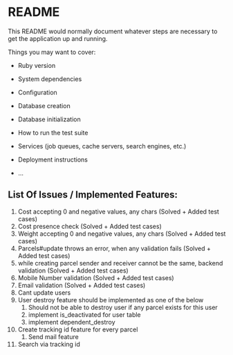 # README

This README would normally document whatever steps are necessary to get the
application up and running.

Things you may want to cover:

* Ruby version

* System dependencies

* Configuration

* Database creation

* Database initialization

* How to run the test suite

* Services (job queues, cache servers, search engines, etc.)

* Deployment instructions

* ...

## List Of Issues / Implemented Features:
1. Cost accepting 0 and negative values, any chars (Solved + Added test cases)
2. Cost presence check (Solved + Added test cases)
3. Weight accepting 0 and negative values, any chars (Solved + Added test cases)
4. Parcels#update throws an error, when any validation fails (Solved + Added test cases)
5. while creating parcel sender and receiver cannot be the same, backend validation (Solved + Added test cases)
6. Mobile Number validation (Solved + Added test cases)
7. Email validation (Solved + Added test cases)
8. Cant update users
9. User destroy feature should be implemented as one of the below
   1. Should not be able to destroy user if any parcel exists for this user 
   2. implement is_deactivated for user table
   3. implement dependent_destroy
10. Create tracking id feature for every parcel 
    1. Send mail feature
11. Search via tracking id
